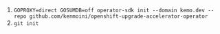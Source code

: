 

1. `GOPROXY=direct GOSUMDB=off operator-sdk init --domain kemo.dev --repo github.com/kenmoini/openshift-upgrade-accelerator-operator`
2. `git init`